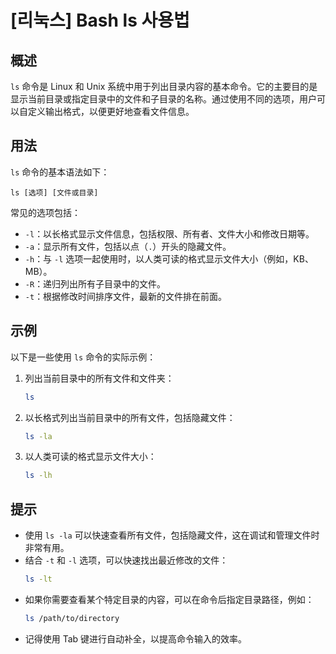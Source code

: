 # [리눅스] Bash ls 사용법

## 概述
`ls` 命令是 Linux 和 Unix 系统中用于列出目录内容的基本命令。它的主要目的是显示当前目录或指定目录中的文件和子目录的名称。通过使用不同的选项，用户可以自定义输出格式，以便更好地查看文件信息。

## 用法
`ls` 命令的基本语法如下：
```
ls [选项] [文件或目录]
```
常见的选项包括：
- `-l`：以长格式显示文件信息，包括权限、所有者、文件大小和修改日期等。
- `-a`：显示所有文件，包括以点（`.`）开头的隐藏文件。
- `-h`：与 `-l` 选项一起使用时，以人类可读的格式显示文件大小（例如，KB、MB）。
- `-R`：递归列出所有子目录中的文件。
- `-t`：根据修改时间排序文件，最新的文件排在前面。

## 示例
以下是一些使用 `ls` 命令的实际示例：

1. 列出当前目录中的所有文件和文件夹：
   ```bash
   ls
   ```

2. 以长格式列出当前目录中的所有文件，包括隐藏文件：
   ```bash
   ls -la
   ```

3. 以人类可读的格式显示文件大小：
   ```bash
   ls -lh
   ```

## 提示
- 使用 `ls -la` 可以快速查看所有文件，包括隐藏文件，这在调试和管理文件时非常有用。
- 结合 `-t` 和 `-l` 选项，可以快速找出最近修改的文件：
  ```bash
  ls -lt
  ```
- 如果你需要查看某个特定目录的内容，可以在命令后指定目录路径，例如：
  ```bash
  ls /path/to/directory
  ```
- 记得使用 Tab 键进行自动补全，以提高命令输入的效率。